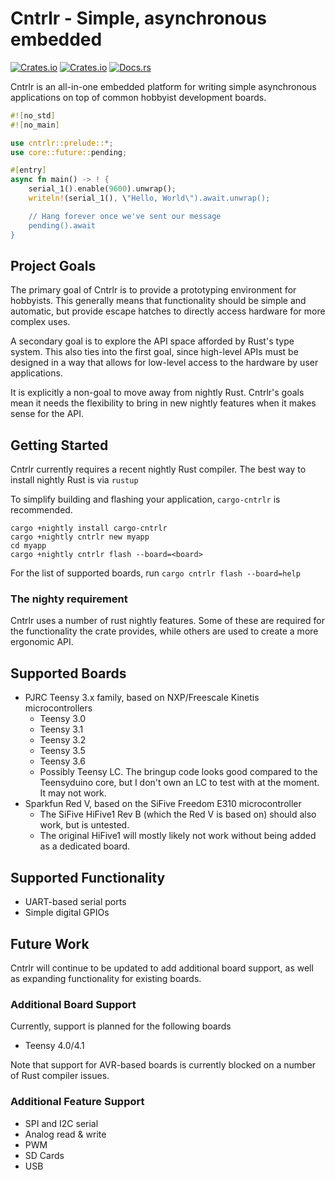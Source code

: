 # Cntrlr - Simple, asynchronous embedded

[![Crates.io](https://img.shields.io/crates/v/cntrlr)](https://crates.io/crates/cntrlr)
[![Crates.io](https://img.shields.io/crates/l/cntrlr)](https://github.com/branan/cntrlr/blob/master/COPYING)
[![Docs.rs](https://docs.rs/cntrlr/badge.svg)](https://docs.rs/cntrlr)

Cntrlr is an all-in-one embedded platform for writing simple
asynchronous applications on top of common hobbyist development
boards.

```rust
#![no_std]
#![no_main]

use cntrlr::prelude::*;
use core::future::pending;

#[entry]
async fn main() -> ! {
    serial_1().enable(9600).unwrap();
    writeln!(serial_1(), \"Hello, World\").await.unwrap();

    // Hang forever once we've sent our message
    pending().await
}
```

## Project Goals

The primary goal of Cntrlr is to provide a prototyping environment for
hobbyists. This generally means that functionality should be simple
and automatic, but provide escape hatches to directly access hardware
for more complex uses.

A secondary goal is to explore the API space afforded by Rust's type
system. This also ties into the first goal, since high-level APIs must
be designed in a way that allows for low-level access to the hardware
by user applications.

It is explicitly a non-goal to move away from nightly Rust. Cntrlr's
goals mean it needs the flexibility to bring in new nightly features
when it makes sense for the API.

## Getting Started

Cntrlr currently requires a recent nightly Rust compiler. The best way
to install nightly Rust is via `rustup`

To simplify building and flashing your application, `cargo-cntrlr` is
recommended.

```shell
cargo +nightly install cargo-cntrlr
cargo +nightly cntrlr new myapp
cd myapp
cargo +nightly cntrlr flash --board=<board>
```

For the list of supported boards, run `cargo cntrlr flash --board=help`

### The nighty requirement

Cntrlr uses a number of rust nightly features. Some of these are
required for the functionality the crate provides, while others are
used to create a more ergonomic API.

## Supported Boards

* PJRC Teensy 3.x family, based on NXP/Freescale Kinetis microcontrollers
    - Teensy 3.0
    - Teensy 3.1
    - Teensy 3.2
    - Teensy 3.5
    - Teensy 3.6
    - Possibly Teensy LC. The bringup code looks good compared to the
      Teensyduino core, but I don't own an LC to test with at the
      moment. It may not work.
* Sparkfun Red V, based on the SiFive Freedom E310 microcontroller
    - The SiFive HiFive1 Rev B (which the Red V is based on) should
      also work, but is untested.
    - The original HiFive1 will mostly likely not work without being
      added as a dedicated board.

## Supported Functionality

* UART-based serial ports
* Simple digital GPIOs

## Future Work

Cntrlr will continue to be updated to add additional board support, as
well as expanding functionality for existing boards.

### Additional Board Support

Currently, support is planned for the following boards

* Teensy 4.0/4.1

Note that support for AVR-based boards is currently blocked on a
number of Rust compiler issues.

### Additional Feature Support

* SPI and I2C serial
* Analog read & write
* PWM
* SD Cards
* USB
